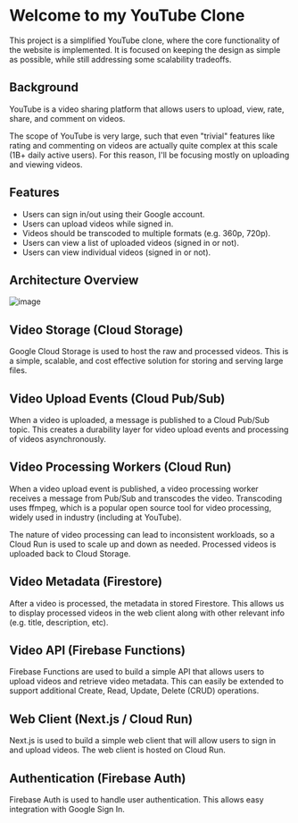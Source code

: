 # Welcome to my YouTube Clone
This project is a simplified YouTube clone, where the core functionality of the website is implemented.
It is focused on keeping the design as simple as possible, while still addressing some scalability tradeoffs.


## Background
YouTube is a video sharing platform that allows users to upload, view, rate, share, and comment on videos.

The scope of YouTube is very large, such that even "trivial" features like rating and commenting on videos are actually quite complex at this scale (1B+ daily active users). For this reason, I'll be focusing mostly on uploading and viewing videos.

## Features
- Users can sign in/out using their Google account.
- Users can upload videos while signed in.
- Videos should be transcoded to multiple formats (e.g. 360p, 720p).
- Users can view a list of uploaded videos (signed in or not).
- Users can view individual videos (signed in or not).

## Architecture Overview
![image](https://github.com/daniel-maxwell/YouTube-Clone/assets/66431847/9f018ef7-3790-4b02-babd-64b5c891ebc0)

## Video Storage (Cloud Storage)
Google Cloud Storage is used to host the raw and processed videos. This is a simple, scalable, and cost effective solution for storing and serving large files.

## Video Upload Events (Cloud Pub/Sub)
When a video is uploaded, a message is published to a Cloud Pub/Sub topic. This creates a durability layer for video upload events and processing of videos asynchronously.

## Video Processing Workers (Cloud Run)
When a video upload event is published, a video processing worker receives a message from Pub/Sub and transcodes the video. Transcoding uses ffmpeg, which is a popular open source tool for video processing, widely used in industry (including at YouTube).

The nature of video processing can lead to inconsistent workloads, so a Cloud Run is used to scale up and down as needed. Processed videos is uploaded back to Cloud Storage.

## Video Metadata (Firestore)
After a video is processed, the metadata in stored Firestore. This allows us to display processed videos in the web client along with other relevant info (e.g. title, description, etc).

## Video API (Firebase Functions)
Firebase Functions are used to build a simple API that allows users to upload videos and retrieve video metadata. This can easily be extended to support additional Create, Read, Update, Delete (CRUD) operations.

## Web Client (Next.js / Cloud Run)
Next.js is used to build a simple web client that will allow users to sign in and upload videos. The web client is hosted on Cloud Run.

## Authentication (Firebase Auth)
Firebase Auth is used to handle user authentication. This allows easy integration with Google Sign In.

